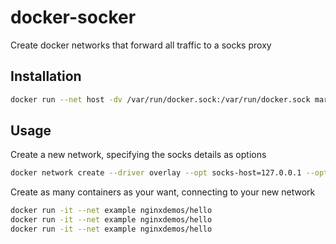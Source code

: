 # docker-socker
Create docker networks that forward all traffic to a socks proxy

## Installation
```bash
docker run --net host -dv /var/run/docker.sock:/var/run/docker.sock markwylde/docker-socker
```

## Usage
Create a new network, specifying the socks details as options
```bash
docker network create --driver overlay --opt socks-host=127.0.0.1 --opt socks-port=1080 --opt socks-user=test --opt socks-pass=test example
```

Create as many containers as your want, connecting to your new network

```bash
docker run -it --net example nginxdemos/hello
docker run -it --net example nginxdemos/hello
docker run -it --net example nginxdemos/hello
```
